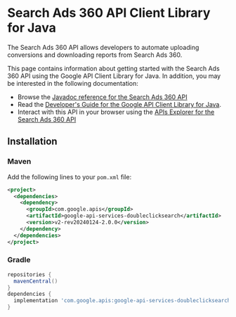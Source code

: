# Search Ads 360 API Client Library for Java

The Search Ads 360 API allows developers to automate uploading conversions and downloading reports from Search Ads 360.

This page contains information about getting started with the Search Ads 360 API
using the Google API Client Library for Java. In addition, you may be interested
in the following documentation:

* Browse the [Javadoc reference for the Search Ads 360 API][javadoc]
* Read the [Developer's Guide for the Google API Client Library for Java][google-api-client].
* Interact with this API in your browser using the [APIs Explorer for the Search Ads 360 API][api-explorer]

## Installation

### Maven

Add the following lines to your `pom.xml` file:

```xml
<project>
  <dependencies>
    <dependency>
      <groupId>com.google.apis</groupId>
      <artifactId>google-api-services-doubleclicksearch</artifactId>
      <version>v2-rev20240124-2.0.0</version>
    </dependency>
  </dependencies>
</project>
```

### Gradle

```gradle
repositories {
  mavenCentral()
}
dependencies {
  implementation 'com.google.apis:google-api-services-doubleclicksearch:v2-rev20240124-2.0.0'
}
```

[javadoc]: https://googleapis.dev/java/google-api-services-doubleclicksearch/latest/index.html
[google-api-client]: https://github.com/googleapis/google-api-java-client/
[api-explorer]: https://developers.google.com/apis-explorer/#p/doubleclicksearch/v1/
